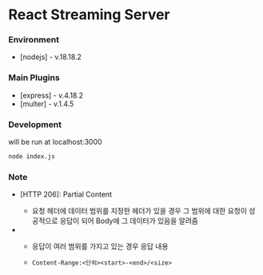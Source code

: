 # React Streaming Server

### Environment

-   [nodejs] - v.18.18.2

### Main Plugins

-   [express] - v.4.18.2
-   [multer] - v.1.4.5

### Development

will be run at localhost:3000

```bash
node index.js
```

### Note

-   [HTTP 206]: Partial Content

    -   요청 헤더에 데이터 범위를 지정한 헤더가 있을 경우 그 범위에 대한 요청이 성공적으로 응답이 되어 Body에 그 데이터가 있음을 알려줌

-   [응답 헤더]: Content-Range

    -   응답이 여러 범위를 가지고 있는 경우 응답 내용

    -   `Content-Range:<단위><start>-<end>/<size>`
